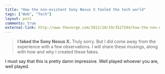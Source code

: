 ```yaml
---
title: "How the non-existent Sony Nexus X fooled the tech world"
tags: ["Web", "Tech"]
layout: post
comments: true
external-link: http://www.theverge.com/2012/10/19/3527284/how-the-non-existent-sony-nexus-x-fooled-the-tech-world
---
```


> **I faked the Sony Nexus X.** Truly sorry. But I did come away from the experience with a few observations. I will share these musings, along with how and why I created these fakes.

I must say that this is pretty damn impressive. Well played whoever you are, well played.
